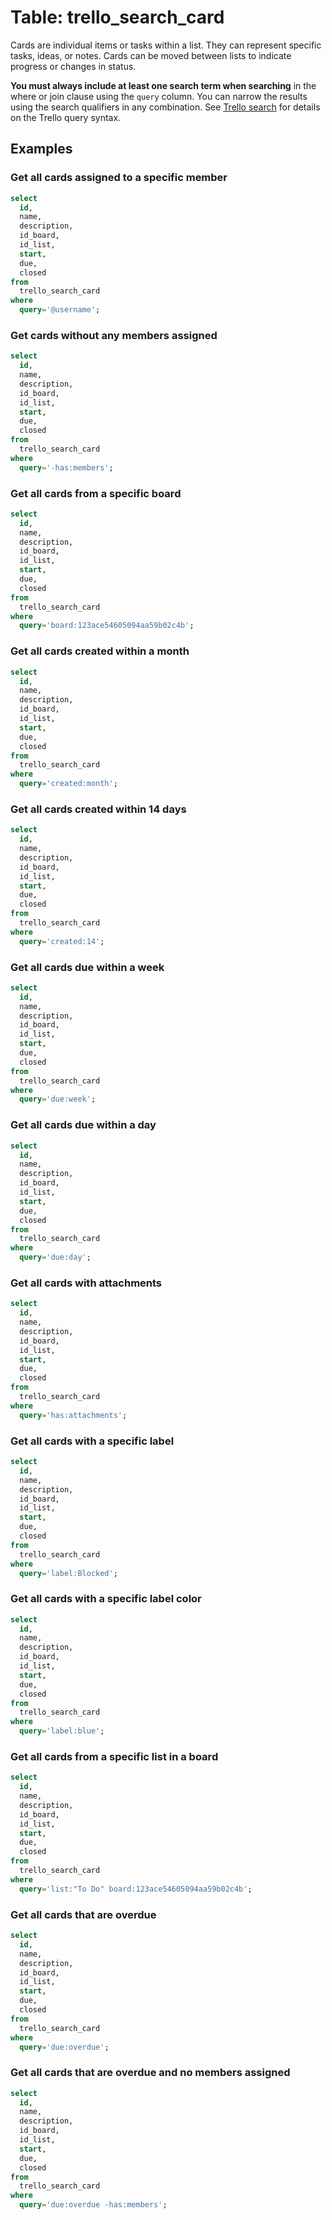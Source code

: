 # Table: trello_search_card

Cards are individual items or tasks within a list. They can represent specific tasks, ideas, or notes. Cards can be moved between lists to indicate progress or changes in status.

**You must always include at least one search term when searching** in the where or join clause using the `query` column. You can narrow the results using the search qualifiers in any combination. See [Trello search](https://trello.com/search) for details on the Trello query syntax.

## Examples

### Get all cards assigned to a specific member

```sql
select
  id,
  name,
  description,
  id_board,
  id_list,
  start,
  due,
  closed
from
  trello_search_card
where
  query='@username';
```

### Get cards without any members assigned

```sql
select
  id,
  name,
  description,
  id_board,
  id_list,
  start,
  due,
  closed
from
  trello_search_card
where
  query='-has:members';
```

### Get all cards from a specific board

```sql
select
  id,
  name,
  description,
  id_board,
  id_list,
  start,
  due,
  closed
from
  trello_search_card
where
  query='board:123ace54605094aa59b02c4b';
```

### Get all cards created within a month
  
```sql
select
  id,
  name,
  description,
  id_board,
  id_list,
  start,
  due,
  closed
from
  trello_search_card
where
  query='created:month';
```

### Get all cards created within 14 days

```sql
select
  id,
  name,
  description,
  id_board,
  id_list,
  start,
  due,
  closed
from
  trello_search_card
where
  query='created:14';
```

### Get all cards due within a week

```sql
select
  id,
  name,
  description,
  id_board,
  id_list,
  start,
  due,
  closed
from
  trello_search_card
where
  query='due:week';
```

### Get all cards due within a day

```sql
select
  id,
  name,
  description,
  id_board,
  id_list,
  start,
  due,
  closed
from
  trello_search_card
where
  query='due:day';
```

### Get all cards with attachments
  
```sql
select
  id,
  name,
  description,
  id_board,
  id_list,
  start,
  due,
  closed
from
  trello_search_card
where
  query='has:attachments';
```

### Get all cards with a specific label

```sql
select
  id,
  name,
  description,
  id_board,
  id_list,
  start,
  due,
  closed 
from
  trello_search_card
where
  query='label:Blocked';
```

### Get all cards with a specific label color

```sql
select
  id,
  name,
  description,
  id_board,
  id_list,
  start,
  due,
  closed
from
  trello_search_card 
where
  query='label:blue';
```

### Get all cards from a specific list in a board

```sql
select
  id,
  name,
  description,
  id_board,
  id_list,
  start,
  due,
  closed
from
  trello_search_card 
where
  query='list:"To Do" board:123ace54605094aa59b02c4b';
```

### Get all cards that are overdue

```sql
select
  id,
  name,
  description,
  id_board,
  id_list,
  start,
  due,
  closed
from
  trello_search_card 
where
  query='due:overdue';
```

### Get all cards that are overdue and no members assigned

```sql
select
  id,
  name,
  description,
  id_board,
  id_list,
  start,
  due,
  closed
from
  trello_search_card 
where
  query='due:overdue -has:members';
```